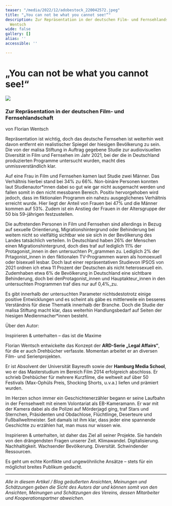 ```yaml
---
teaser: "/media/2022/12/adobestock_220042572.jpeg"
title: "„You can not be what you cannot see!“"
description: Zur Repräsentation in der deutschen Film- und Fernsehlandschaft von Florian
  Wentsch
wide: false
gallery: []
alias: ''
accessible: ''

---
```

# „You can not be what you cannot see!“

![](/media/2022/12/adobestock_220042572.jpeg)

### Zur Repräsentation in der deutschen Film- und Fernsehlandschaft

von Florian Wentsch

Repräsentation ist wichtig, doch das deutsche Fernsehen ist weiterhin weit davon entfernt ein realistischer Spiegel der hiesigen Bevölkerung zu sein. Die von der malisa Stiftung in Auftrag gegebene Studie zur audiovisuellen Diversität in Film und Fernsehen im Jahr 2021, bei der die in Deutschland produzierten Programme untersucht wurden, macht dies unmissverständlich klar.

Auf eine Frau in Film und Fernsehen kamen laut Studie zwei Männer. Das Verhältnis hierbei stand bei 34% zu 66%. Non-binäre Personen konnten laut Studienautor*innen dabei so gut wie gar nicht ausgemacht werden und fallen somit in den nicht messbaren Bereich. Positiv hervorgehoben wird jedoch, dass im fiktionalen Programm ein nahezu ausgeglichenes Verhältnis erreicht wurde.  Hier liegt der Anteil von Frauen bei 47% und die Männer kommen auf 53%. Zudem ist ein Anstieg der Frauen in der Altersgruppe der 50 bis 59-jährigen festzustellen.

Die auftretenden Personen in Film und Fernsehen sind allerdings in Bezug auf sexuelle Orientierung, Migrationshintergrund oder Behinderung bei weitem nicht so vielfältig sichtbar wie sie sich in der Bevölkerung des Landes tatsächlich verteilen. In Deutschland haben 26% der Menschen einen Migrationshintergrund, doch dies traf auf lediglich 11% der Protagonist_innen in den untersuchten Pr_grammen zu. Lediglich 2% der Prtagonist_innen in den fiktionalen TV-Programmen waren als homoexuell oder bisexuell lesbar. Doch laut einer repräsentativen Studievon IPSOS von 2021 ordnen ich etwa 11 Prozent der Deutschen als nicht heterosexuell ein. Zudemhaben etwa 6% de Bevölkerung in Deutschland eine sichtbare Behinderung, doch bei denProtagonist_innen und Hauptakteur_innen in den untersuchten Programmen traf dies nur auf 0,4%_zu.

Es gibt innerhalb der untersuchten Parameter nichtsdestotrotz einige positive Entwicklungen und es scheint als gäbe es mittlerweile ein besseres Verständnis für diese Thematik innerhalb der Branche. Doch die Studie der malisa Stiftung macht klar, dass weiterhin Handlungsbedarf auf Seiten der hiesigen Medienmacher*innen besteht.

Über den Autor:

Inspirieren & unterhalten – das ist die Maxime

Florian Wentsch entwickelte das Konzept der **ARD-Serie „Legal Affairs“**, für die er auch Drehbücher verfasste. Momentan arbeitet er an diversen Film- und Serienprojekten.

Er ist Absolvent der Universität Bayreuth sowie der **Hamburg Media School**, wo er das Masterstudium im Bereich Film 2014 erfolgreich abschloss. Er schrieb Drehbücher für mehrere Kurzfilme, die weltweit auf über 50 Festivals (Max-Ophüls Preis, Shocking Shorts, u.v.a.) liefen und prämiert wurden.

Im Herzen schon immer ein Geschichtenerzähler begann er seine Laufbahn in der Fernsehwelt mit einem Volontariat als EB-Kameramann. Er war mit der Kamera dabei als die Polizei auf Mörderjagd ging, traf Stars und Sternchen, Präsidenten und Obdachlose, Flüchtlinge, Deserteure und Fußballweltmeister. Seit damals ist ihm klar, dass jeder eine spannende Geschichte zu erzählen hat, man muss nur wissen wie.

Inspirieren & unterhalten, ist daher das Ziel all seiner Projekte. Sie handeln von den drängendsten Fragen unserer Zeit. Klimawandel. Digitalisierung. Nachhaltigkeit. Wachsender Bevölkerung. Diversität. Schwindender Ressourcen.

Es geht um echte Konflikte und ungewöhnliche Ansätze – stets für ein möglichst breites Publikum gedacht.

***

_Alle in diesem Artikel / Blog  geäußerten Ansichten, Meinungen und Schätzungen geben die Sicht des Autors dar und können somit von den Ansichten, Meinungen und Schätzungen des Vereins, dessen Mitarbeiter und Kooperationspartner abweichen._